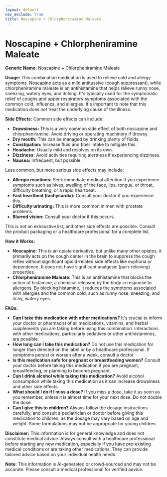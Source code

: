 ```yaml
---
layout: default
nav_exclude: true
title: Noscapine + Chlorpheniramine Maleate
---
```


# Noscapine + Chlorpheniramine Maleate

**Generic Name:** Noscapine + Chlorpheniramine Maleate

**Usage:**  This combination medication is used to relieve cold and allergy symptoms.  Noscapine acts as a mild antitussive (cough suppressant), while chlorpheniramine maleate is an antihistamine that helps relieve runny nose, sneezing, watery eyes, and itching.  It's typically used for the symptomatic relief of coughs and upper respiratory symptoms associated with the common cold, influenza, and allergies.  It's important to note that this medication does *not* treat the underlying cause of the illness.

**Side Effects:** Common side effects can include:

* **Drowsiness:** This is a very common side effect of both noscapine and chlorpheniramine.  Avoid driving or operating machinery if drowsy.
* **Dry mouth:** This can be managed by drinking plenty of fluids.
* **Constipation:** Increase fluid and fiber intake to mitigate this.
* **Headache:** Usually mild and resolves on its own.
* **Dizziness:** Avoid activities requiring alertness if experiencing dizziness.
* **Nausea:**  Infrequent, but possible.

Less common, but more serious side effects may include:

* **Allergic reactions:**  Seek immediate medical attention if you experience symptoms such as hives, swelling of the face, lips, tongue, or throat, difficulty breathing, or a rapid heartbeat.
* **Fast heartbeat (tachycardia):**  Consult your doctor if you experience this.
* **Difficulty urinating:**  This is more common in men with prostate problems.
* **Blurred vision:**  Consult your doctor if this occurs.

This is not an exhaustive list, and other side effects are possible.  Consult the product packaging or a healthcare professional for a complete list.

**How it Works:**

* **Noscapine:** This is an opiate derivative, but unlike many other opiates, it primarily acts on the cough center in the brain to suppress the cough reflex without significant opioid-related side effects like euphoria or dependence.  It does not have significant analgesic (pain-relieving) properties.
* **Chlorpheniramine Maleate:** This is an antihistamine that blocks the action of histamine, a chemical released by the body in response to allergens.  By blocking histamine, it reduces the symptoms associated with allergies and the common cold, such as runny nose, sneezing, and itchy, watery eyes.


**FAQs:**

* **Can I take this medication with other medications?**  It's crucial to inform your doctor or pharmacist of all medications, vitamins, and herbal supplements you are taking before using this combination.  Interactions with other medications, particularly sedatives or other antihistamines, are possible.
* **How long can I take this medication?**  Do not use this medication for longer than directed on the label or by a healthcare professional.  If symptoms persist or worsen after a week, consult a doctor.
* **Is this medication safe for pregnant or breastfeeding women?**  Consult your doctor before taking this medication if you are pregnant, breastfeeding, or planning to become pregnant.
* **Can I drink alcohol while taking this medication?**  Avoid alcohol consumption while taking this medication as it can increase drowsiness and other side effects.
* **What should I do if I miss a dose?**  If you miss a dose, take it as soon as you remember, unless it is almost time for your next dose.  Do not double the dose.
* **Can I give this to children?**  Always follow the dosage instructions carefully, and consult a pediatrician or doctor before giving this medication to children, as the dosage may vary based on age and weight.  Some formulations may not be appropriate for young children.


**Disclaimer:** This information is for general knowledge and does not constitute medical advice.  Always consult with a healthcare professional before starting any new medication, especially if you have pre-existing medical conditions or are taking other medications.  They can provide tailored advice based on your individual health needs.


**Note:** This information is AI-generated or crowd-sourced and may not be accurate. Please consult a medical professional for verified advice.